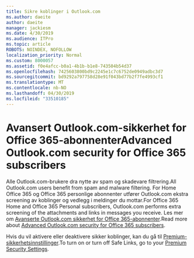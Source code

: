 ```yaml
---
title: Sikre koblinger i Outlook.com
ms.author: daeite
author: daeite
manager: jackiesm
ms.date: 4/30/2019
ms.audience: ITPro
ms.topic: article
ROBOTS: NOINDEX, NOFOLLOW
localization_priority: Normal
ms.custom: 8000057
ms.assetid: f0e4afcc-b0a1-4b1b-b1e8-743504b54d37
ms.openlocfilehash: 7425603800bd9c2245e1c7c6752de0949adbc3d7
ms.sourcegitcommit: bd9292a797758d28e91f043bd77b2f7fe4993cf1
ms.translationtype: MT
ms.contentlocale: nb-NO
ms.lasthandoff: 04/30/2019
ms.locfileid: "33510185"
---
```

# <a name="advanced-outlookcom-security-for-office-365-subscribers"></a><span data-ttu-id="c3471-102">Avansert Outlook.com-sikkerhet for Office 365-abonnenter</span><span class="sxs-lookup"><span data-stu-id="c3471-102">Advanced Outlook.com security for Office 365 subscribers</span></span>

<span data-ttu-id="c3471-103">Alle Outlook.com-brukere dra nytte av spam og skadevare filtrering.</span><span class="sxs-lookup"><span data-stu-id="c3471-103">All Outlook.com users benefit from spam and malware filtering.</span></span> <span data-ttu-id="c3471-104">For Home Office 365 og Office 365 personlige abonnenter utfører Outlook.com ekstra screening av koblinger og vedlegg i meldinger du mottar.</span><span class="sxs-lookup"><span data-stu-id="c3471-104">For Office 365 Home and Office 365 Personal subscribers, Outlook.com performs extra screening of the attachments and links in messages you receive.</span></span> <span data-ttu-id="c3471-105">Les mer om [Avanserte Outlook.com sikkerhet for Office 365-abonnenter](https://support.office.com/article/882d2243-eab9-4545-a58a-b36fee4a46e2).</span><span class="sxs-lookup"><span data-stu-id="c3471-105">Read more about [Advanced Outlook.com security for Office 365 subscribers](https://support.office.com/article/882d2243-eab9-4545-a58a-b36fee4a46e2).</span></span>

<span data-ttu-id="c3471-106">Hvis du vil aktivere eller deaktivere sikker koblinger, kan du gå til [Premium-sikkerhetsinnstillinger](https://outlook.live.com/mail/options/premium/security).</span><span class="sxs-lookup"><span data-stu-id="c3471-106">To turn on or turn off Safe Links, go to your [Premium Security Settings](https://outlook.live.com/mail/options/premium/security).</span></span>